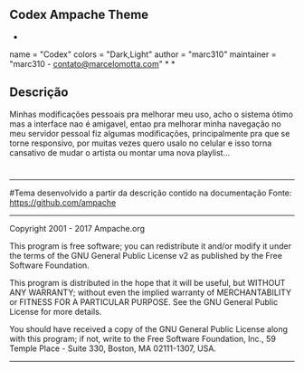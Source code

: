 ## Codex Ampache Theme ##
*
name = "Codex"
colors = "Dark,Light"
author = "marc310"
maintainer = "marc310 - contato@marcelomotta.com"
*
*
## Descrição

Minhas modificações pessoais pra melhorar meu uso, acho o sistema ótimo mas a interface nao é amigavel, entao pra melhorar minha navegação no meu servidor pessoal fiz algumas modificações, principalmente pra que se torne responsivo, por muitas vezes quero usalo no celular e isso torna cansativo de mudar o artista ou montar uma nova playlist...

#
#
#
*************************************************************************************

#Tema desenvolvido a partir da descrição contido na documentação
Fonte: https://github.com/ampache

*************************************************************************************

Copyright 2001 - 2017 Ampache.org

This program is free software; you can redistribute it and/or
modify it under the terms of the GNU General Public License v2
as published by the Free Software Foundation.

This program is distributed in the hope that it will be useful,
but WITHOUT ANY WARRANTY; without even the implied warranty of
MERCHANTABILITY or FITNESS FOR A PARTICULAR PURPOSE.  See the
GNU General Public License for more details.

You should have received a copy of the GNU General Public License
along with this program; if not, write to the Free Software
Foundation, Inc., 59 Temple Place - Suite 330, Boston, MA  02111-1307, USA.

*************************************************************************************
